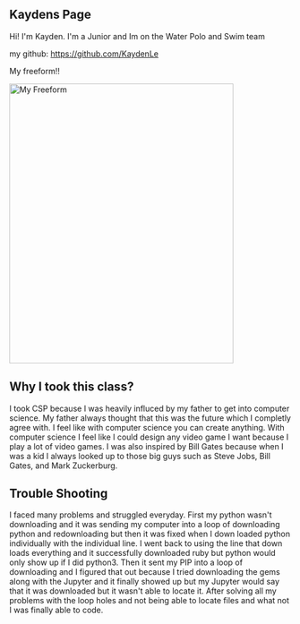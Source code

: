 


## Kaydens Page
Hi! I'm Kayden. I'm a Junior and Im on the Water Polo and Swim team

my github: https://github.com/KaydenLe


My freeform!!


<img src="![IMG_4711](https://github.com/KaydenLe/student3/assets/142542385/631a3568-f64a-415b-a33d-4c36512075b9)" alt="My Freeform" height="500" width="400">

## Why I took this class?

I took CSP because I was heavily influced by my father to get into computer science. My father always thought that this was the future which I completly agree with. I feel like with computer science you can create anything. With computer science I feel like I could design any video game I want because I play a lot of video games. I was also inspired by Bill Gates because when I was a kid I always looked up to those big guys such as Steve Jobs, Bill Gates, and Mark Zuckerburg.

## Trouble Shooting

I faced many problems and struggled everyday. First my python wasn't downloading and it was sending my computer into a loop of downloading python and redownloading but then it was fixed when I down loaded python individually with the individual line. I went back to using the line that down loads everything and it successfully downloaded ruby but python would only show up if I did python3. Then it sent my PIP into a loop of downloading and I figured that out because I tried downloading the gems along with the Jupyter and it finally showed up but my Jupyter would say that it was downloaded but it wasn't able to locate it. After solving all my problems with the loop holes and not being able to locate files and what not I was finally able to code.